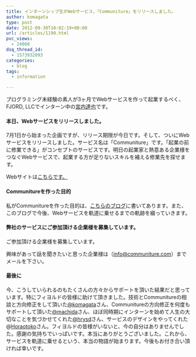 ```yaml
---
title: インターンシップ生がWebサービス、「Communiture」をリリースしました。
author: komagata
type: post
date: 2012-09-30T10:02:19+00:00
url: /articles/1190.html
pvc_views:
  - 24060
dsq_thread_id:
  - 1573932093
categories:
  - blog
tags:
  - information

---
```

プログラミング未経験の素人が3ヶ月でWebサービスを作って起業するべく、FJORD, LLCでインターン中の<a title="宮内Twitter" href="https://twitter.com/CheerDreams" target="_blank">宮内達也</a>です。

#### 本日、Webサービスをリリースしました。

7月1日から始まった企画ですが、リリース期限が今日です。そして、ついにWebサービスをリリースしました。サービス名は「Communiture」です。「起業の前に修業できる」がコンセプトのサービスです。明日の起業家と熱意ある企業様をつなぐWebサービスで、起業する方が足りないスキルを補える修業先を探せます。

Webサイトは[こちらです。][1]

#### Communitureを作った目的

私がCommunitureを作った目的は、[こちらのブログ][2]に書いてあります。また、このブログで今後、Webサービスを軌道に乗せるまでの軌跡を綴っていきます。

#### 弊社のサービスにご参加頂ける企業様を募集しています。

ご参加頂ける企業様を募集しています。
  
興味があって話を聞きたいと思った企業様は（info@communiture.com）までメールを下さい。

#### 最後に

今、こうしていられるのもたくさんの方々からサポートを頂いた結果だと思っています。特にフィヨルドの皆様に助けて頂きました。技術とCommunitureの相談と方向修正をして頂いた[@komagata][3]さん、Communitureの方向修正を何度もサポートして頂いた[@machida][4]さん、ほぼ同時期にインターンを始めて人生の大切なことを気づかせてくれた[@hrysd][5]さん、サービスのデザインをやってくれた@[Horaotoko][6]さん。フィヨルドの皆様がいないと、今の自分はありませんでした。感謝の気持ちでいっぱいです。本当にありがとうございました。これから、サービスを軌道に乗せるという、本当の物語が始まります。今後もお付き合い頂ければ幸いです。

 [1]: http://communiture.com "Communiture　"
 [2]: http://blog.communiture.com/2 "Communitureの目的"
 [3]: https://twitter.com/komagata
 [4]: https://twitter.com/machida
 [5]: https://twitter.com/hrysd
 [6]: https://twitter.com/Horaotoko